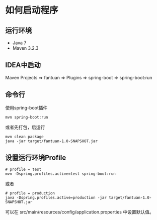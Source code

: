 # 如何启动程序

## 运行环境
* Java 7
* Maven 3.2.3

## IDEA中启动

Maven Projects => fantuan => Plugins => spring-boot => spring-boot:run

## 命令行
使用spring-boot插件
```
mvn spring-boot:run
```

或者先打包，后运行

```
mvn clean package
java -jar target/fantuan-1.0-SNAPSHOT.jar
```

## 设置运行环境Profile

```
# profile = test
mvn -Dspring.profiles.active=test spring-boot:run
```
或者
```
# profile = production
java -Dspring.profiles.active=production -jar target/fantuan-1.0-SNAPSHOT.jar
```
可以在 src/main/resources/config/application.properties 中设置默认值。